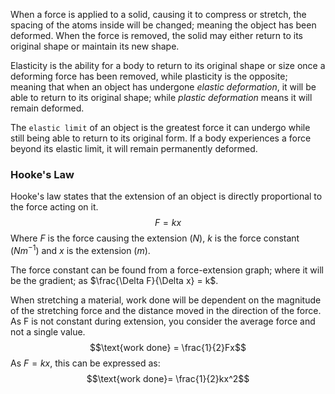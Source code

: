 When a force is applied to a solid, causing it to compress or stretch, the spacing of the atoms inside will be changed; meaning the object has been deformed. When the force is removed, the solid may either return to its original shape or maintain its new shape.

Elasticity is the ability for a body to return to its original shape or size once a deforming force has been removed, while plasticity is the opposite; meaning that when an object has undergone *elastic deformation*, it will be able to return to its original shape; while *plastic deformation* means it will remain deformed.

The `elastic limit` of an object is the greatest force it can undergo while still being able to return to its original form. If a body experiences a force beyond its elastic limit, it will remain permanently deformed.

### Hooke's Law
Hooke's law states that the extension of an object is directly proportional to the force acting on it.
$$F=kx$$
Where $F$ is the force causing the extension ($N$), $k$ is the force constant ($Nm^{-1}$) and $x$ is the extension ($m$).

The force constant can be found from a force-extension graph; where it will be the gradient; as $\frac{\Delta F}{\Delta x} = k$.

When stretching a material, work done will be dependent on the magnitude of the stretching force and the distance moved in the direction of the force. As F is not constant during extension, you consider the average force and not a single value.
$$\text{work done} = \frac{1}{2}Fx$$
As $F=kx$, this can be expressed as:
$$\text{work done}= \frac{1}{2}kx^2$$
